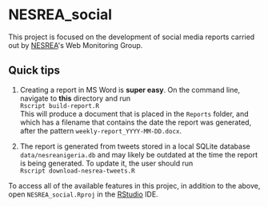 # NESREA_social

This project is focused on the development of social media reports carried out by [NESREA](http://www.nesrea.gov.ng)'s Web Monitoring Group.

## Quick tips

1. Creating a report in MS Word is **super easy**. On the command line, navigate to **this** directory and run  
`Rscript build-report.R`  
This will produce a document that is placed in the `Reports` folder, and which has a filename that contains the date the report was generated, after the pattern `weekly-report_YYYY-MM-DD.docx`.

2. The report is generated from tweets stored in a local SQLite database `data/nesreanigeria.db` and may likely be outdated at the time the report is being generated. To update it, the user should run  
`Rscript download-nesrea-tweets.R`  

To access all of the available features in this projec, in addition to the above, open `NESREA_social.Rproj` in the [RStudio](https://www.rstudio.com/products/RStudio/) IDE.